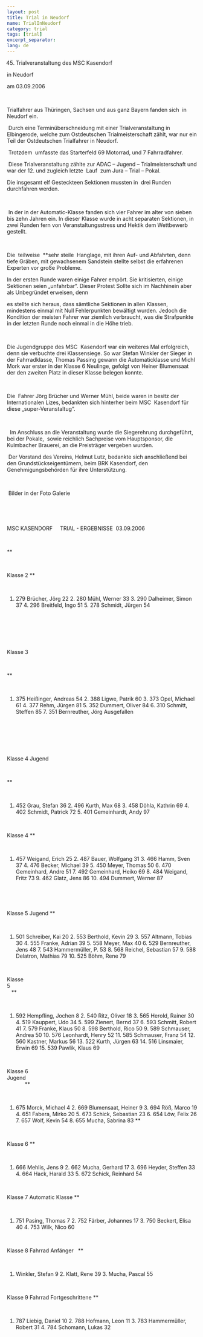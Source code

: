 ```yaml
---
layout: post
title: Trial in Neudorf
name: TrialInNeudorf
category: trial
tags: [trial]
excerpt_separator:  
lang: de
---
```


45. Trialveranstaltung des MSC Kasendorf

in Neudorf

am 03.09.2006



 &nbsp;

  Trialfahrer aus Th&uuml;ringen, Sachsen und aus ganz Bayern fanden sich&nbsp; in Neudorf ein.

   &nbsp;Durch eine Termin&uuml;berschneidung mit einer Trialveranstaltung in Elbingerode, welche zum Ostdeutschen Trialmeisterschaft z&auml;hlt, war nur ein Teil der Ostdeutschen Trialfahrer in Neudorf.  

   &nbsp;Trotzdem&nbsp; umfasste das Starterfeld 69 Motorrad, und 7 Fahrradfahrer.  

   &nbsp;Diese Trialveranstaltung z&auml;hlte zur ADAC &ndash; Jugend &ndash; Trialmeisterschaft und war der 12. und zugleich letzte&nbsp; Lauf&nbsp; zum Jura &ndash; Trial &ndash; Pokal.  

  Die insgesamt elf Gesteckteen Sektionen mussten in&nbsp; drei Runden durchfahren werden.  

 &nbsp;&nbsp;

   &nbsp;In der in der Automatic-Klasse fanden sich vier Fahrer im alter von sieben bis zehn Jahren ein. In dieser Klasse wurde in acht separaten Sektionen, in zwei Runden fern von Veranstaltungsstress und Hektik dem Wettbewerb gestellt.  

 &nbsp;&nbsp;

  Die&nbsp; teilweise  &nbsp;**sehr steile&nbsp; Hanglage, mit ihren Auf- und Abfahrten, denn tiefe Gr&auml;ben, mit gewachsenem Sandstein stellte selbst die erfahrenen Experten vor gro&szlig;e Probleme.  

  In der ersten Runde waren einige Fahrer emp&ouml;rt. Sie kritisierten, einige Sektionen seien &bdquo;unfahrbar&ldquo;. Dieser Protest Sollte sich im Nachhinein aber als Unbegr&uuml;ndet erweisen, denn  

  es stellte sich heraus, dass s&auml;mtliche Sektionen in allen Klassen, mindestens einmal mit Null Fehlerpunkten bew&auml;ltigt wurden. Jedoch die Kondition der meisten Fahrer war ziemlich verbraucht, was die Strafpunkte in der letzten Runde noch einmal in die H&ouml;he trieb.  

 &nbsp;

  Die Jugendgruppe des MSC&nbsp; Kasendorf war ein weiteres Mal erfolgreich, denn sie verbuchte drei Klassensiege. So war Stefan Winkler der Sieger in der Fahrradklasse, Thomas Passing gewann die Automaticklasse und Michl Mork war erster in der Klasse 6 Neulinge, gefolgt von Heiner Blumensaat der den zweiten Platz in dieser Klasse belegen konnte.

 &nbsp;

  Die&nbsp; Fahrer J&ouml;rg Br&uuml;cher und Werner M&uuml;hl, beide waren in besitz der Internationalen Lizes, bedankten sich hinterher beim MSC&nbsp; Kasendorf f&uuml;r diese &bdquo;super-Veranstaltug&ldquo;.

 &nbsp;

 &nbsp;   Im Anschluss an die Veranstaltung wurde die Siegerehrung durchgef&uuml;hrt, bei der Pokale,&nbsp; sowie reichlich Sachpreise vom Hauptsponsor, die Kulmbacher Brauerei, an die Preistr&auml;ger vergeben wurden.   

   &nbsp;Der Vorstand des Vereins, Helmut Lutz, bedankte sich anschlie&szlig;end bei den Grundst&uuml;ckseigent&uuml;mern, beim BRK Kasendorf, den Genehmigungsbeh&ouml;rden f&uuml;r ihre Unterst&uuml;tzung.  

 &nbsp;

   &nbsp;Bilder in der Foto Galerie  

 &nbsp;

 &nbsp;

  MSC KASENDORF&nbsp;&nbsp;&nbsp;&nbsp; TRIAL - ERGEBNISSE&nbsp; 03.09.2006

&nbsp;

**

&nbsp;

   Klasse 2  **

&nbsp;

  1. 279 Br&uuml;cher, J&ouml;rg 22 2. 280 M&uuml;hl, Werner 33 3. 290 Dalheimer, Simon 37 4. 296 Breitfeld, Ingo 51 5. 278 Schmidt, J&uuml;rgen 54

&nbsp;



&nbsp;





&nbsp;

   Klasse 3

&nbsp;

 **

&nbsp;

  1. 375 Hei&szlig;inger, Andreas 54 2. 388 Ligwe, Patrik 60 3. 373 Opel, Michael 61 4. 377 Rehm, J&uuml;rgen 81 5. 352 Dummert, Oliver 84 6. 310 Schmitt, Steffen 85 7. 351 Bernreuther, J&ouml;rg Ausgefallen

&nbsp;



&nbsp;





&nbsp;

   Klasse 4 Jugend

&nbsp;

 **

&nbsp;

  1. 452 Grau, Stefan 36 2. 496 Kurth, Max 68 3. 458 D&ouml;hla, Kathrin 69 4. 402 Schmidt, Patrick 72 5. 401 Gemeinhardt, Andy 97  

&nbsp;

   Klasse 4  **

&nbsp;

  1. 457 Weigand, Erich 25 2. 487 Bauer, Wolfgang 31 3. 466 Hamm, Sven 37 4. 476 Becker, Michael 39 5. 450 Meyer, Thomas 50 6. 470 Gemeinhard, Andre 51 7. 492 Gemeinhard, Heiko 69 8. 484 Weigand, Fritz 73 9. 462 Glatz, Jens 86 10. 494 Dummert, Werner 87  

&nbsp;





&nbsp;

   Klasse 5 Jugend  **

&nbsp;

  1. 501 Schreiber, Kai 20 2. 553 Berthold, Kevin 29 3. 557 Altmann, Tobias 30 4. 555 Franke, Adrian 39 5. 558 Meyer, Max 40 6. 529 Bernreuther, Jens 48 7. 543 Hammerm&uuml;ller, P. 53 8. 568 Reichel, Sebastian 57 9. 588 Delatron, Mathias 79 10. 525 B&ouml;hm, Rene 79  

&nbsp;

   Klasse 5&nbsp;&nbsp;&nbsp;&nbsp;&nbsp;&nbsp;&nbsp;&nbsp;&nbsp;&nbsp;&nbsp;&nbsp;&nbsp;&nbsp;&nbsp;&nbsp;&nbsp;&nbsp;&nbsp;&nbsp;&nbsp;&nbsp;&nbsp;&nbsp;&nbsp;&nbsp;&nbsp;&nbsp;&nbsp;&nbsp;&nbsp;&nbsp;&nbsp;&nbsp;&nbsp;&nbsp;&nbsp;&nbsp;&nbsp;&nbsp;&nbsp;&nbsp;&nbsp;&nbsp;&nbsp;&nbsp;&nbsp;&nbsp;&nbsp;&nbsp;&nbsp;&nbsp;&nbsp;&nbsp;&nbsp;&nbsp;&nbsp;&nbsp;&nbsp;&nbsp;&nbsp;&nbsp;&nbsp;&nbsp;&nbsp;&nbsp;&nbsp;&nbsp;&nbsp;&nbsp;&nbsp;&nbsp;&nbsp;&nbsp;&nbsp;&nbsp;&nbsp;&nbsp;&nbsp;&nbsp;&nbsp;&nbsp;&nbsp;&nbsp;&nbsp;&nbsp;&nbsp;&nbsp;&nbsp;&nbsp;&nbsp;&nbsp;&nbsp;&nbsp;&nbsp;&nbsp;&nbsp;&nbsp;&nbsp;&nbsp;&nbsp;&nbsp;&nbsp;&nbsp;&nbsp;&nbsp;&nbsp;&nbsp;&nbsp;&nbsp;&nbsp;&nbsp;&nbsp;&nbsp;&nbsp;&nbsp;&nbsp;&nbsp;&nbsp;&nbsp;&nbsp;&nbsp;&nbsp;&nbsp;&nbsp;&nbsp;&nbsp;  **

&nbsp;

  1. 592 Hempfling, Jochen 8 2. 540 Ritz, Oliver 18 3. 565 Herold, Rainer 30 4. 519 Kauppert, Udo 34 5. 599 Zienert, Bernd 37 6. 593 Schmitt, Robert 41 7. 579 Franke, Klaus 50 8. 598 Berthold, Rico 50 9. 589 Schmauser, Andrea 50 10. 576 Leonhardt, Henry 52 11. 585 Schmauser, Franz 54 12. 560 Kastner, Markus 56 13. 522 Kurth, J&uuml;rgen 63 14. 516 Linsmaier, Erwin 69 15. 539 Pawlik, Klaus 69  

&nbsp;

   Klasse 6 Jugend&nbsp;&nbsp;&nbsp;&nbsp;&nbsp;&nbsp;&nbsp;&nbsp;&nbsp;&nbsp;&nbsp;&nbsp;&nbsp;&nbsp;&nbsp;&nbsp;&nbsp;&nbsp;&nbsp;&nbsp;&nbsp;&nbsp;&nbsp;&nbsp;&nbsp;&nbsp;&nbsp;&nbsp;&nbsp;&nbsp;&nbsp;&nbsp;&nbsp;&nbsp;&nbsp;&nbsp;&nbsp;&nbsp;&nbsp;&nbsp;&nbsp;&nbsp;&nbsp;&nbsp;&nbsp;&nbsp;&nbsp;&nbsp;&nbsp;&nbsp;&nbsp;&nbsp;&nbsp;&nbsp;&nbsp;&nbsp;&nbsp;&nbsp;&nbsp;&nbsp;&nbsp;&nbsp;&nbsp;&nbsp;&nbsp;&nbsp;&nbsp;&nbsp;&nbsp;&nbsp;&nbsp;&nbsp;&nbsp;&nbsp;&nbsp;&nbsp;&nbsp;&nbsp;&nbsp;&nbsp;&nbsp;&nbsp;&nbsp;&nbsp;&nbsp;&nbsp;&nbsp;&nbsp;&nbsp;&nbsp;&nbsp;&nbsp;&nbsp;&nbsp;&nbsp;&nbsp;&nbsp;&nbsp;&nbsp;&nbsp;&nbsp;&nbsp;&nbsp;&nbsp;&nbsp;&nbsp;&nbsp;&nbsp;&nbsp;&nbsp;&nbsp;&nbsp;&nbsp;&nbsp;&nbsp;&nbsp;&nbsp;&nbsp;&nbsp;&nbsp;&nbsp;&nbsp;&nbsp;&nbsp;&nbsp;&nbsp;  **

&nbsp;

  1. 675 Morck, Michael 4 2. 669 Blumensaat, Heiner 9 3. 694 R&ouml;&szlig;, Marco 19 4. 651 Fabera, Mirko 20 5. 673 Schick, Sebastian 23 6. 654 L&ouml;w, Felix 26 7. 657 Wolf, Kevin 54 8. 655 Mucha, Sabrina 83  **

&nbsp;

   Klasse 6  **

&nbsp;

  1. 666 Mehlis, Jens 9 2. 662 Mucha, Gerhard 17 3. 696 Heyder, Steffen 33 4. 664 Hack, Harald 33 5. 672 Schick, Reinhard 54  

&nbsp;

   Klasse 7 Automatic Klasse  **

&nbsp;

  1. 751 Pasing, Thomas 7 2. 752 F&auml;rber, Johannes 17 3. 750 Beckert, Elisa 40 4. 753 Wilk, Nico 60  

&nbsp;

   Klasse 8 Fahrrad Anf&auml;nger&nbsp;&nbsp; **

&nbsp;

  1. Winkler, Stefan 9 2. Klatt, Rene 39 3. Mucha, Pascal 55  

&nbsp;

   Klasse 9 Fahrrad Fortgeschrittene  **

&nbsp;

  1. 787 Liebig, Daniel 10 2. 788 Hofmann, Leon 11 3. 783 Hammerm&uuml;ller, Robert 31 4. 784 Schomann, Lukas 32  

&nbsp;

&nbsp;

&nbsp;



&nbsp;

&nbsp;

